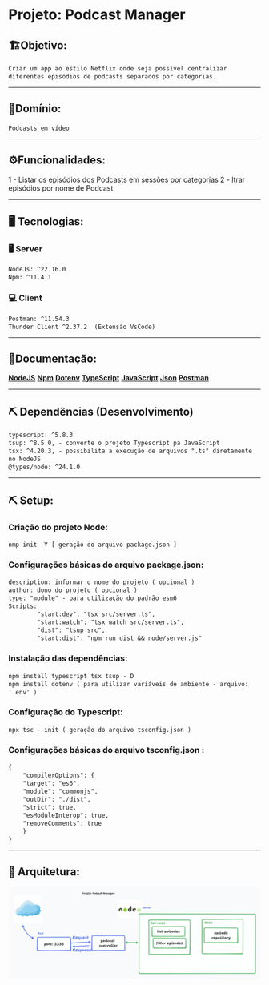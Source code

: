 # Projeto: Podcast Manager

## 🏗️Objetivo: 
    Criar um app ao estilo Netflix onde seja possível centralizar diferentes episódios de podcasts separados por categorias.
***
## 🧱Domínio: 
    Podcasts em vídeo
***

## ⚙️Funcionalidades: 
   1 - Listar os episódios dos Podcasts em sessões por categorias
   2 - ltrar episódios por nome de Podcast
***
## 🖥️ Tecnologias:

### 🖥️ Server
    NodeJs: ^22.16.0
    Npm: ^11.4.1
    
### 💻 Client
    Postman: ^11.54.3
    Thunder Client ^2.37.2  (Extensão VsCode)

***
## 📒Documentação:
[**NodeJS**](https://nodejs.org/en/)
[**Npm**](https://www.npmjs.com/)
[**Dotenv**](https://www.npmjs.com/package/dotenv)
[**TypeScript**](https://www.typescriptlang.org/)
[**JavaScript**](https://developer.mozilla.org/pt-BR/docs/Web/JavaScript)
[**Json**](https://www.json.org/json-en.html)
[**Postman**](https://www.postman.com)
***

## ⛏️ Dependências (Desenvolvimento)
    typescript: ^5.8.3
    tsup: ^8.5.0, - converte o projeto Typescript pa JavaScript 
    tsx: ^4.20.3, - possibilita a execução de arquivos ".ts" diretamente no NodeJS
    @types/node: ^24.1.0
***

## ⛏️ Setup:

### Criação do projeto Node:
    nmp init -Y [ geração do arquivo package.json ]

### Configurações básicas do arquivo package.json:
	description: informar o nome do projeto ( opcional )
	author: dono do projeto ( opcional )
	type: "module" - para utilização do padrão esm6
	Scripts:
	        "start:dev": "tsx src/server.ts",
            "start:watch": "tsx watch src/server.ts",
            "dist": "tsup src",
            "start:dist": "npm run dist && node/server.js"

### Instalação das dependências: 
    npm install typescript tsx tsup - D 
    npm install dotenv ( para utilizar variáveis de ambiente - arquivo: '.env' )

### Configuração do Typescript: 
    npx tsc --init ( geração do arquivo tsconfig.json )

### Configurações básicas do arquivo tsconfig.json :
    {
        "compilerOptions": {
        "target": "es6",
        "module": "commonjs",
        "outDir": "./dist",
        "strict": true,
        "esModuleInterop": true,
        "removeComments": true
        }
    }
***
## 🏢 Arquitetura:
			

![arquitetura do Projeto](/docs/assests/arquitetura.png)
